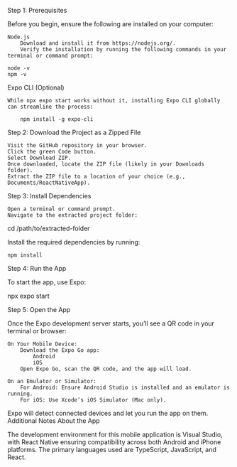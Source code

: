Step 1: Prerequisites

Before you begin, ensure the following are installed on your computer:

    Node.js
        Download and install it from https://nodejs.org/.
        Verify the installation by running the following commands in your terminal or command prompt:

    node -v
    npm -v

Expo CLI (Optional)

    While npx expo start works without it, installing Expo CLI globally can streamline the process:

        npm install -g expo-cli

Step 2: Download the Project as a Zipped File

    Visit the GitHub repository in your browser.
    Click the green Code button.
    Select Download ZIP.
    Once downloaded, locate the ZIP file (likely in your Downloads folder).
    Extract the ZIP file to a location of your choice (e.g., Documents/ReactNativeApp).

Step 3: Install Dependencies

    Open a terminal or command prompt.
    Navigate to the extracted project folder:

cd /path/to/extracted-folder

Install the required dependencies by running:

    npm install

Step 4: Run the App

To start the app, use Expo:

npx expo start

Step 5: Open the App

Once the Expo development server starts, you’ll see a QR code in your terminal or browser:

    On Your Mobile Device:
        Download the Expo Go app:
            Android
            iOS
        Open Expo Go, scan the QR code, and the app will load.

    On an Emulator or Simulator:
        For Android: Ensure Android Studio is installed and an emulator is running.
        For iOS: Use Xcode’s iOS Simulator (Mac only).

Expo will detect connected devices and let you run the app on them.
Additional Notes About the App

The development environment for this mobile application is Visual Studio, with React Native ensuring compatibility across both Android and iPhone platforms. The primary languages used are TypeScript, JavaScript, and React.
